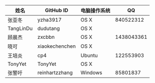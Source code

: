  姓名 | GitHub ID | 电脑操作系统 | QQ
 ---- | ---- | ---- | ---
 张亚冬 | yzha3917 | OS X | 840522312
TangLinDu | dudutang | OS X |
顾晨杰 | zxcbbn | OS X | 1438043361
晓可 | xiaokechenchen | OS X | 
王培炎 | cp4 | Ubuntu | 122553903
TonyYet | TonyYet | OS X | 
张警吁 | reinhartzzhang | Windows | 85801837
